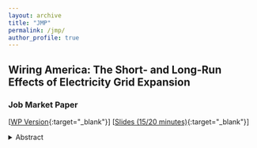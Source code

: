 ```yaml
---
layout: archive
title: "JMP"
permalink: /jmp/
author_profile: true
---
```

## Wiring America: The Short- and Long-Run Effects of Electricity Grid Expansion 
### Job Market Paper
[[WP Version](/files/JMP_Draft_GD.pdf){:target="_blank"}] [[Slides (15/20 minutes)](/files/EMEE_2021.pdf){:target="_blank"}] <br/>

<details><summary>Abstract</summary>
Transitioning to an electricity grid that fully realizes the benefits from renewable energy will require substantial investment in transmission lines. This paper examines the short- and long-run effects of large scale grid expansion projects aimed at enhancing the integration of wind energy in the US. I focus on the rollout of a large scale transmission expansion project in Texas for my empirical analysis. Short-run analysis shows that transmission expansion led to a 2-2.5% decline in markups during the peak demand hours and a 7% decline during the off peak hours. Transmission expansion also prevented about \$51 million worth of annual damages (2020 \$) from marginal emissions in the short-run.  In the long-run, transmission expansion on an average led to 62 - 72 MW higher wind capacity, 30 - 40 more turbines, and 32 MW bigger wind projects in counties that received investment in transmission infrastructure. Given a growing need for investment in grid expansion in the US, this paper provides evidence of significant market impacts in the short- and the long-run in response to grid expansion.
 </details> 
